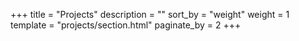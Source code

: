 +++
title = "Projects"
description = ""
sort_by = "weight"
weight = 1
template = "projects/section.html"
paginate_by = 2
+++
